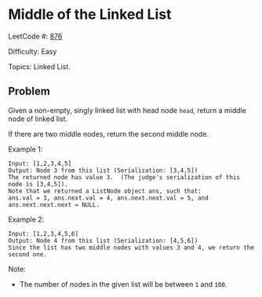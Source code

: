 # Middle of the Linked List

LeetCode #: [876](https://leetcode.com/problems/middle-of-the-linked-list/)

Difficulty: Easy

Topics: Linked List.

## Problem

Given a non-empty, singly linked list with head node `head`, return a middle node of linked list.

If there are two middle nodes, return the second middle node.

Example 1:

```text
Input: [1,2,3,4,5]
Output: Node 3 from this list (Serialization: [3,4,5])
The returned node has value 3.  (The judge's serialization of this node is [3,4,5]).
Note that we returned a ListNode object ans, such that:
ans.val = 3, ans.next.val = 4, ans.next.next.val = 5, and ans.next.next.next = NULL.
```

Example 2:

```text
Input: [1,2,3,4,5,6]
Output: Node 4 from this list (Serialization: [4,5,6])
Since the list has two middle nodes with values 3 and 4, we return the second one.
```

Note:

* The number of nodes in the given list will be between `1` and `100`.
